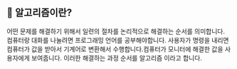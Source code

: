 ## 📌 알고리즘이란?
어떤 문제를 해결하기 위해서 일련의 절차를 논리적으로 해결하는 순서를 의미합니다. 
 컴퓨터랑 대화를 나눌려면 프로그래밍 언어를 공부해야합니다. 사용자가 명령을 내리면 컴퓨터가 값을 받아서 기계어로 변환해서 수행합니다.컴퓨터가 모니터에 해결한 값을 사용자에게 보여줍니다. 이러한 해결하는 과정 순서를 알고리즘 이라고 합니다. 


